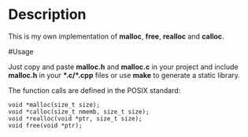 # Description

This is my own implementation of **malloc**, **free**, **realloc** and **calloc**.

#Usage

Just copy and paste **malloc.h** and **malloc.c** in your project and include **malloc.h** in your **\*.c/\*.cpp** files or use **make** to generate a static library.

The function calls are defined in the POSIX standard:

```
void *malloc(size_t size);
void *calloc(size_t nmemb, size_t size);
void *realloc(void *ptr, size_t size);
void free(void *ptr);

```
